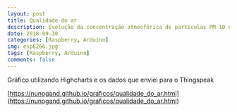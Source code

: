 ```yaml
---
layout: post
title: Qualidade do ar
description: Evolução da concentração atmosférica de partículas PM 10 e PM 2.5
date: 2018-09-30
categories: [Raspberry, Arduino]
img: esp8266.jpg
tags: [Raspberry, Arduino]
comments: false
---
```

Gráfico utilizando Highcharts e os dados que enviei para o Thingspeak

[https://nunogand.github.io/graficos/qualidade_do_ar.html] (https://nunogand.github.io/graficos/qualidade_do_ar.html)

